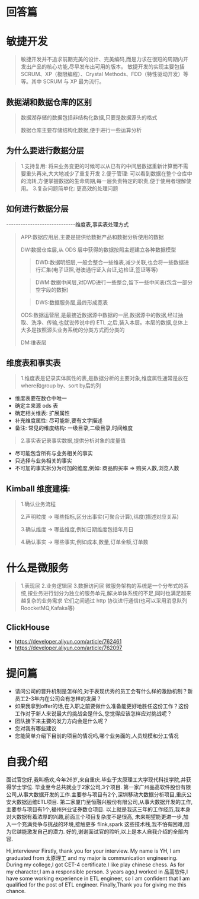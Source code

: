 # 回答篇
# 敏捷开发
> 敏捷开发并不追求前期完美的设计、完美编码,而是力求在很短的周期内开发出产品的核心功能,尽早发布出可用的版本。
> 敏捷开发的实现主要包括 SCRUM、XP（极限编程）、Crystal Methods、FDD（特性驱动开发）等等。其中 SCRUM 与 XP 最为流行。

## 数据湖和数据仓库的区别
> 数据湖存储的数据包括非结构化数据,只要是数据源头的格式
>
> 数据仓库主要存储结构化数据,便于进行一些运算分析

## 为什么要进行数据分层
> 1.支持复用: 将来业务变更的时候可以从已有的中间层数据重新计算而不需要重头再来,大大地减少了重复开发
> 2.便于管理: 可以看到数据在整个仓库中的流转,方便掌握数据的生命周期,每一层负责特定的职责,便于使用者理解使用。
> 3.复杂问题简单化: 更高效的处理问题

## 如何进行数据分层
-----------------------------维度表,事实表处理方式
> APP:数据应用层,主要是提供给数据产品和数据分析使用的数据
>
> DW:数据仓库层,从 ODS 层中获得的数据按照主题建立各种数据模型
>
>> DWD:数据明细层,一般会整合一些维表,减少关联,也会将一些数据进行汇集(电子证照,港澳通行证入台证,边检证,签证等等)
>
>> DWM:数据中间层,对DWD进行一些整合,留下一些中间表(包含一部分空字段的数据)
>
>> DWS:数据服务层,最终形成宽表
>
> ODS:数据运营层,是最接近数据源中数据的一层,数据源中的数据,经过抽取、洗净、传输,也就说传说中的 ETL 之后,装入本层。本层的数据,总体上大多是按照源头业务系统的分类方式而分类的
>
> DM:维表层

## 维度表和事实表
> 1.维度表是记录实体属性的表,是数据分析的主要对象,维度属性通常是放在where和group by、sort by后的列
- 维度表要在数仓中唯一
- 确定主来源 ods 表
- 确定相关维表: 扩展属性
- 补充维度属性: 尽可能新,要有文字描述
- 备注: 常见的维度结构: 一级目录,二级目录,时间维度
> 2.事实表记录事实数据,提供分析对象的度量值
- 尽可能包含所有与业务相关的事实
- 只选择与业务相关的事实
- 不可加的事实拆分为可加的维度,例如: 商品购买率 => 购买人数,浏览人数

## Kimball 维度建模:
> 1.确认业务流程
>
> 2.声明粒度 -> 哪些指标,区分出事实(可聚合计算),纬度(描述对应关系)
>
> 3.确认维度 -> 哪些维度,例如日期维度包括年月日
>
> 4.确认事实 -> 哪些事实,例如成本,数量,订单金额,订单数

# 什么是微服务
> 1.表现层
> 2.业务逻辑层
> 3.数据访问层
> 微服务架构的系统是一个分布式的系统,按业务进行划分为独立的服务单元,解决单体系统的不足,同时也满足越来越复杂的业务需求
> 它们之间通过 http 协议进行通信(也可以采用消息队列RoocketMQ,Kafaka等)

## ClickHouse
- https://developer.aliyun.com/article/762461
- https://developer.aliyun.com/article/762097

# 提问篇
- 请问公司的晋升机制是怎样的,对于表现优秀的员工会有什么样的激励机制？新员工2-3年内在公司会有怎样的发展？
- 如果我拿到offer的话,在入职之前要做什么准备能更好地胜任这份工作？这份工作对于新人来说最大的挑战会是什么,您觉得应该怎样应对挑战呢？
- 团队接下来主要的发力方向会是什么呢？
- 您对我有哪些建议
- 您能简单介绍下目前的项目的情况吗,哪个业务面的,人员规模和分工情况

# 自我介绍
面试官您好,我叫杨欢,今年26岁,来自重庆.毕业于太原理工大学现代科技学院,并获得学士学位.
毕业至今总共就业于2家公司,3个项目.
第一家广州品高软件股份有限公司,从事大数据开发的工作.主要参与项目有2个,深圳移动大数据分析项目,重庆公安大数据运维ETL项目.
第二家厦门至恒融兴股份有限公司,从事大数据开发的工作,主要参与项目有1个,福州兴业证券数仓项目.
以上就是我这三年的工作经历,我本身对大数据有着浓厚的兴趣,前面三个项目复杂度不是很高,
未来期望能更进一步,加入一个充满竞争与挑战的环境,接触更多 flink,spark 这些技术栈,我不怕有困难,因为它越能激发自己的潜力.
好的,谢谢面试官的聆听,以上是本人自我介绍的全部内容.

Hi,interviewer
Firstly, thank you for your interview.
My name is YH, I am graduated from 太原理工 and my major is communication engineering.
During my college,I got CET-4 certificate.I like play chinese chess.
As for my character,I am a responsible person.
3 years ago,I worked in 品高软件,I have some working experience in ETL engineer,
so I am confident that I am qualified for the post of ETL engineer.
Finally,Thank you for giving me this chance.